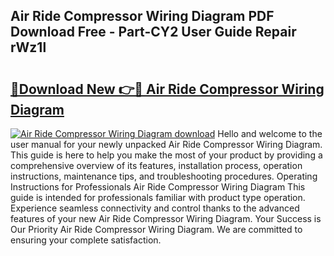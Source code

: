## Air Ride Compressor Wiring Diagram PDF Download Free - Part-CY2 User Guide Repair rWz1l

# <h2><a href="http://dfs3vgm.blite.top/?on=Air+Ride+Compressor+Wiring+Diagram">🔗Download New 👉🔴 Air Ride Compressor Wiring Diagram</a></h2>

[![Air Ride Compressor Wiring Diagram download](https://i.imgur.com/lujVjoI.png)](http://dfs3vgm.blite.top/?on=Air+Ride+Compressor+Wiring+Diagram)
Hello and welcome to the user manual for your newly unpacked Air Ride Compressor Wiring Diagram. This guide is here to help you make the most of your product by providing a comprehensive overview of its features, installation process, operation instructions, maintenance tips, and troubleshooting procedures. Operating Instructions for Professionals Air Ride Compressor Wiring Diagram This guide is intended for professionals familiar with product type operation. Experience seamless connectivity and control thanks to the advanced features of your new Air Ride Compressor Wiring Diagram. Your Success is Our Priority Air Ride Compressor Wiring Diagram. We are committed to ensuring your complete satisfaction.
